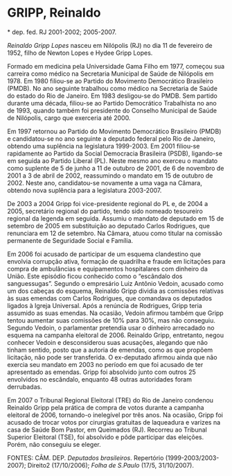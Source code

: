 GRIPP, Reinaldo
===============

\* dep. fed. RJ 2001-2002; 2005-2007.

*Reinaldo Gripp Lopes* nasceu em Nilópolis (RJ) no dia 11 de fevereiro
de 1952, filho de Newton Lopes e Hydee Gripp Lopes.

Formado em medicina pela Universidade Gama Filho em 1977, começou sua
carreira como médico na Secretaria Municipal de Saúde de Nilópolis em
1978. Em 1980 filiou-se ao Partido do Movimento Democrático Brasileiro
(PMDB). No ano seguinte trabalhou como médico na Secretaria de Saúde do
estado do Rio de Janeiro. Em 1983 desligou-se do PMDB. Sem partido
durante uma década, filiou-se ao Partido Democrático Trabalhista no ano
de 1993, quando também foi presidente do Conselho Municipal de Saúde de
Nilópolis, cargo que exerceria até 2000.

Em 1997 retornou ao Partido do Movimento Democrático Brasileiro (PMDB) e
candidatou-se no ano seguinte a deputado federal pelo Rio de Janeiro,
obtendo uma suplência na legislatura 1999-2003. Em 2001 filiou-se
rapidamente ao Partido da Social Democracia Brasileira (PSDB),
ligando-se em seguida ao Partido Liberal (PL). Neste mesmo ano exerceu o
mandato como suplente de 5 de junho a 11 de outubro de 2001, de 6 de
novembro de 2001 a 3 de abril de 2002, reassumindo o mandato em 15 de
outubro de 2002. Neste ano, candidatou-se novamente a uma vaga na
Câmara, obtendo nova suplência para a legislatura 2003-2007.

De 2003 a 2004 Gripp foi vice-presidente regional do PL e, de 2004 a
2005, secretário regional do partido, tendo sido nomeado tesoureiro
regional da legenda em seguida. Assumiu o mandato de deputado em 15 de
setembro de 2005 em substituição ao deputado Carlos Rodrigues, que
renunciara em 12 de setembro. Na Câmara, atuou como titular na comissão
permanente de Seguridade Social e Família.

Em 2006 foi acusado de participar de um esquema clandestino que envolvia
corrupção ativa, formação de quadrilha e fraude em licitações para
compra de ambulâncias e equipamentos hospitalares com dinheiro da União.
Este episódio ficou conhecido como o “escândalo dos sanguessugas”.
Segundo o empresário Luiz Antônio Vedoin, acusado como um dos cabeças do
esquema, Reinaldo Gripp dividia as comissões relativas às suas emendas
com Carlos Rodrigues, que comandava os deputados ligados à Igreja
Universal. Após a renúncia de Rodrigues, Gripp teria assumido as suas
emendas. Na ocasião, Vedoin afirmou também que Gripp tentou aumentar
suas comissões de 10% para 30%, mas não conseguiu. Segundo Vedoin, o
parlamentar pretendia usar o dinheiro arrecadado no esquema na campanha
eleitoral de 2006. Reinaldo Gripp, entretanto, negou conhecer Vedoin e
desconsiderou suas acusações, alegando que não tinham sentido, posto que
a autoria de emendas, como as que propõem licitação, não pode ser
transferida. O ex-deputado afirmou ainda que não exercia seu mandato em
2003 no período em que foi acusado de ter apresentado as emendas. Gripp
foi absolvido junto com outros 25 envolvidos no escândalo, enquanto 48
outras autoridades foram derrubadas.

Em 2007 o Tribunal Regional Eleitoral (TRE) do Rio de Janeiro condenou
Reinaldo Gripp pela prática de compra de votos durante a campanha
eleitoral de 2006, tornando-o inelegível por três anos. Na ocasião,
Gripp foi acusado de trocar votos por cirurgias gratuitas de laqueadura
e varizes na casa de Saúde Bom Pastor, em Queimados (RJ). Recorreu ao
Tribunal Superior Eleitoral (TSE), foi absolvido e pôde participar das
eleições. Porém, não conseguiu se eleger.

FONTES: CÂM. DEP. *Deputados brasileiros*. Repertório
(1999-2003/2003-2007); Direito2 (17/10/2006); *Folha de S.Paulo* (17/5,
31/10/2007).
